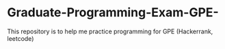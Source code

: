 # Graduate-Programming-Exam-GPE-
This repository is to help me practice programming for GPE (Hackerrank, leetcode)
